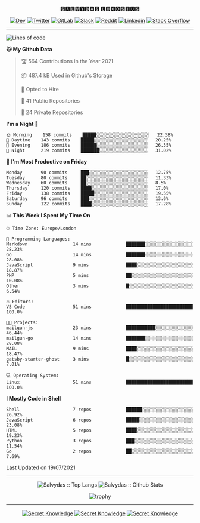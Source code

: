 <div align="center">
  
🆂🅰🅻🆅🆈🅳🅰🆂 🅻🆄🅺🅾🆂🅸🆄🆂 

  
[![Dev](https://img.shields.io/badge/-DEV-222222?style=flat-square&logo=dev.to&logoColor=white&link=https://dev.to/sso/)](https://dev.to/sso/)
[![Twitter](https://img.shields.io/badge/-Twitter-222222?style=flat-square&logo=twitter&logoColor=white&link=https://twitter.com/digital_wizz/)](https://twitter.com/digital_wizz/)
[![GitLab](https://img.shields.io/badge/-GitLab-222222?style=flat-square&logo=GitLab&logoColor=white&link=https://gitlab.com/ss-o/)](https://gitlab.com/ss-o/)
[![Slack](https://img.shields.io/badge/-Slack-222222?style=flat-square&logo=Slack&logoColor=white&link=https://digital-teams.slack.com/)](https://digital-teams.slack.com/)
[![Reddit](https://img.shields.io/badge/-Reddit-222222?style=flat-square&logo=Reddit&logoColor=white&link=https://https://www.reddit.com/user/ss-o/)](https://www.reddit.com/user/ss-o/)
[![Linkedin](https://img.shields.io/badge/-LinkedIn-222222?style=flat-square&logo=Linkedin&logoColor=white&link=https://www.linkedin.com/in/digital-clouds/)](https://www.linkedin.com/in/digital-clouds/)
[![Stack Overflow](https://img.shields.io/badge/-Stack%20Overflow-222222?style=flat-square&logo=stack-overflow&logoColor=white&link=https://stackoverflow.com/users/13893752/salvydas-lukosius)](https://stackoverflow.com/users/13893752/salvydas-lukosius)

</div>

---

<!--START_SECTION:waka-->
![Lines of code](https://img.shields.io/badge/From%20Hello%20World%20I%27ve%20Written-2.1%20million%20lines%20of%20code-blue)

**🐱 My Github Data** 

> 🏆 564 Contributions in the Year 2021
 > 
> 📦 487.4 kB Used in Github's Storage 
 > 
> 💼 Opted to Hire
 > 
> 📜 41 Public Repositories 
 > 
> 🔑 24 Private Repositories  
 > 
**I'm a Night 🦉** 

```text
🌞 Morning    158 commits    █████░░░░░░░░░░░░░░░░░░░░   22.38% 
🌆 Daytime    143 commits    █████░░░░░░░░░░░░░░░░░░░░   20.25% 
🌃 Evening    186 commits    ██████░░░░░░░░░░░░░░░░░░░   26.35% 
🌙 Night      219 commits    ███████░░░░░░░░░░░░░░░░░░   31.02%

```
📅 **I'm Most Productive on Friday** 

```text
Monday       90 commits     ███░░░░░░░░░░░░░░░░░░░░░░   12.75% 
Tuesday      80 commits     ██░░░░░░░░░░░░░░░░░░░░░░░   11.33% 
Wednesday    60 commits     ██░░░░░░░░░░░░░░░░░░░░░░░   8.5% 
Thursday     120 commits    ████░░░░░░░░░░░░░░░░░░░░░   17.0% 
Friday       138 commits    █████░░░░░░░░░░░░░░░░░░░░   19.55% 
Saturday     96 commits     ███░░░░░░░░░░░░░░░░░░░░░░   13.6% 
Sunday       122 commits    ████░░░░░░░░░░░░░░░░░░░░░   17.28%

```


📊 **This Week I Spent My Time On** 

```text
⌚︎ Time Zone: Europe/London

💬 Programming Languages: 
Markdown                 14 mins             ███████░░░░░░░░░░░░░░░░░░   28.23% 
Go                       14 mins             ███████░░░░░░░░░░░░░░░░░░   28.08% 
JavaScript               9 mins              ████░░░░░░░░░░░░░░░░░░░░░   18.87% 
PHP                      5 mins              ██░░░░░░░░░░░░░░░░░░░░░░░   10.08% 
Other                    3 mins              █░░░░░░░░░░░░░░░░░░░░░░░░   6.54%

🔥 Editors: 
VS Code                  51 mins             █████████████████████████   100.0%

🐱‍💻 Projects: 
mailgun-js               23 mins             ███████████░░░░░░░░░░░░░░   46.44% 
mailgun-go               14 mins             ███████░░░░░░░░░░░░░░░░░░   28.08% 
MAIL                     9 mins              ████░░░░░░░░░░░░░░░░░░░░░   18.47% 
gatsby-starter-ghost     3 mins              █░░░░░░░░░░░░░░░░░░░░░░░░   7.01%

💻 Operating System: 
Linux                    51 mins             █████████████████████████   100.0%

```

**I Mostly Code in Shell** 

```text
Shell                    7 repos             ██████░░░░░░░░░░░░░░░░░░░   26.92% 
JavaScript               6 repos             █████░░░░░░░░░░░░░░░░░░░░   23.08% 
HTML                     5 repos             ████░░░░░░░░░░░░░░░░░░░░░   19.23% 
Python                   3 repos             ███░░░░░░░░░░░░░░░░░░░░░░   11.54% 
Go                       2 repos             ██░░░░░░░░░░░░░░░░░░░░░░░   7.69%

```



 Last Updated on 19/07/2021
<!--END_SECTION:waka-->

---

<div align=center>

![Salvydas :: Top Langs](https://github-readme-stats.vercel.app/api/top-langs/?username=ss-o&langs_count=8&card_width=300&theme=blue-green&layout=compact)
![Salvydas :: Github Stats](https://github-readme-stats.vercel.app/api?username=ss-o&theme=blue-green&layout=compact&no-frame=true)
 
![trophy](https://github-profile-trophy.vercel.app/?username=ss-o&theme=darkhub&rank=SSS,SS,S,AAA,AA,A,B,C&no-frame=true)

---


[![Secret Knowledge](https://github-readme-stats.vercel.app/api/pin/?username=github&repo=government.github.com&card_width=150&theme=blue-green&layout=compact)](https://github.com/github/government.github.com)
[![Secret Knowledge](https://github-readme-stats.vercel.app/api/pin/?username=ss-o&repo=the-book-of-secret-knowledge&card_width=150&theme=blue-green&layout=compact)](https://github.com/ss-o/the-book-of-secret-knowledge)
[![Secret Knowledge](https://github-readme-stats.vercel.app/api/pin/?username=security-io&repo=shodan-eye&card_width=150&theme=blue-green)](https://github.com/security-io/shodan-eye)

</div>
